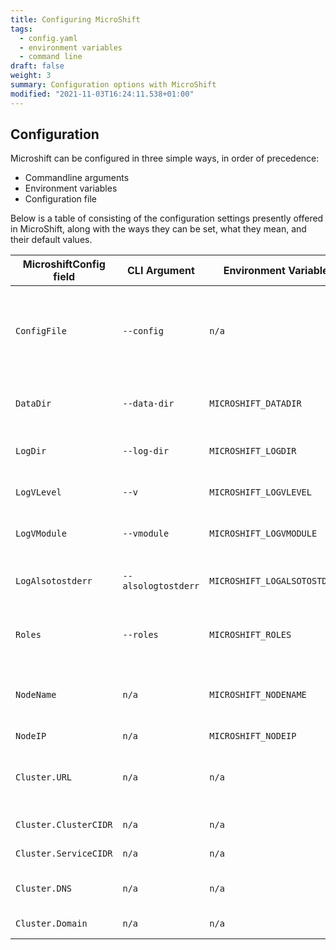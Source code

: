 ```yaml
---
title: Configuring MicroShift
tags:
  - config.yaml
  - environment variables
  - command line
draft: false
weight: 3
summary: Configuration options with MicroShift
modified: "2021-11-03T16:24:11.538+01:00"
---
```


<!-- 
todo: 
- logging 
-->

## Configuration

Microshift can be configured in three simple ways, in order of precedence: 
- Commandline arguments
- Environment variables
- Configuration file

Below is a table of consisting of the configuration settings presently offered in MicroShift, along with the ways they can be set, what they mean, and their default values.

| MicroshiftConfig field | CLI Argument | Environment Variable | Configuration File | Meaning | Default |
| ---------------------- | ------------ | -------------------- | ------------------ | ------- | ------- |
| `ConfigFile` | `--config` | `n/a` | `n/a` | Path to a config file used to populate the rest of the values | `"~/.microshift/config.yaml"` if the file exists, else `/etc/microshift/config.yaml` if it exists, else `""` | 
| `DataDir` | `--data-dir` | `MICROSHIFT_DATADIR` | `.dataDir` | Data directory for MicroShift | `"~/.microshift/data"` |
| `LogDir` | `--log-dir` | `MICROSHIFT_LOGDIR` | `.logDir` | Directory to output logfiles to | `""` | 
| `LogVLevel` | `--v` | `MICROSHIFT_LOGVLEVEL` | `.logVLevel` | Log verbosity level | `0` |
| `LogVModule` | `--vmodule` | `MICROSHIFT_LOGVMODULE` | `.logVModule` | Log verbosity module | `""` | 
| `LogAlsotostderr` | `--alsologtostderr` | `MICROSHIFT_LOGALSOTOSTDERR` | `.logAlsotostderr` | Log into standard error as well | `false` | 
| `Roles` | `--roles` | `MICROSHIFT_ROLES` | `.roles` | Roles available on the cluster | `["controlplane", "node"]` |
| `NodeName` | `n/a` | `MICROSHIFT_NODENAME` | `.nodeName` | Name of the node to run MicroShift on | `os.Hostname()` |
| `NodeIP` | `n/a` | `MICROSHIFT_NODEIP` | `.nodeIP` | Node's IP | `util.GetHostIP()` |
| `Cluster.URL` | `n/a` | `n/a` | `.cluster.url` | URL that the cluster will run on | `"https://127.0.0.1:6443"` |
| `Cluster.ClusterCIDR` | `n/a` | `n/a` | `.cluster.clusterCIDR` | Cluster's CIDR | `"10.42.0.0/16"` |
| `Cluster.ServiceCIDR` | `n/a` | `n/a` | `.cluster.serviceCIDR` | Service CIDR | `"10.43.0.0/16"` |
| `Cluster.DNS` | `n/a` | `n/a` | `.cluster.dns` | Cluster's DNS server | `"10.43.0.10"` |
| `Cluster.Domain` | `n/a` | `n/a` | `.cluster.domain` | Cluster's domain | `"cluster.local"` |
